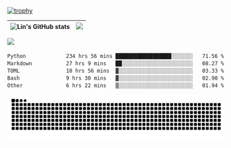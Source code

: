 [![trophy](https://github-profile-trophy.vercel.app/?username=ocss884&column=7)](https://github.com/ocss884)

| ![Lin's GitHub stats](https://github-readme-stats.vercel.app/api?username=ocss884&show_icons=true&hide_border=True&count_private=true) | ![](https://github-readme-streak-stats.herokuapp.com?user=ocss884&hide_border=true&date_format=M%20j%5B%2C%20Y%5D&ring=7EDDCF&fire=7EDDCF") |
| ------------------------------------------------------------ | ------------------------------------------------------------ |

![](https://komarev.com/ghpvc/?username=ocss884&color=brightgreen)

<!--START_SECTION:waka-->

```txt
Python             234 hrs 56 mins ██████████████████░░░░░░░   71.56 %
Markdown           27 hrs 9 mins   ██░░░░░░░░░░░░░░░░░░░░░░░   08.27 %
TOML               10 hrs 56 mins  ▓░░░░░░░░░░░░░░░░░░░░░░░░   03.33 %
Bash               9 hrs 30 mins   ▓░░░░░░░░░░░░░░░░░░░░░░░░   02.90 %
Other              6 hrs 22 mins   ▒░░░░░░░░░░░░░░░░░░░░░░░░   01.94 %
```

<!--END_SECTION:waka-->

<p align="center">
   <img src="https://github.com/ocss884/ocss884/blob/output/github-snake.svg" alt="snake">
</p>
